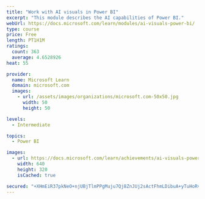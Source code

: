```yaml
---
title: "Work with AI visuals in Power BI"
excerpt: "This module describes the AI capabilities of Power BI."
webUrl: https://docs.microsoft.com/learn/modules/ai-visuals-power-bi/
type: course
price: Free
length: PT1H1M
ratings:
  count: 363
  average: 4.6528926
heat: 55

provider:
  name: Microsoft Learn
  domain: microsoft.com
  images:
    - url: /assets/images/organizations/microsoft.com-50x50.jpg
      width: 50
      height: 50

levels:
  - Intermediate

topics:
  - Power BI

images:
  - url: https://docs.microsoft.com/learn/achievements/ai-visuals-power-bi-social.png
    width: 640
    height: 320
    isCached: true

secured: "+XHmEiR37pkNeO+njUBjTlmPPgMuju7Qj8ZnJUj2sActFhmLDibuA+yTuHoRvii/cAqY9BggaUxG1Jcli3Kfobl1V1rnXaOlivSpKvPRIl41e6VBQzxcuf6NGoKa6+X7tTPYT/PUXxDN+Izvwe7vh4p5UwozmHo7NDcJcPuQ314tCKfGKVd/M+vRwsGXmx5pD2wgpvSvxbDh4hMBqXYjek6CaWiFjsSV5pq5TGlg11bWMMk40+CTRCbc9T/I06gvfJDG3uwtUvl9yB/IvxL4Z5fVAdln+8h/e2aQ+/rjWl6Y0UogMxTpLF3kqyzxZ9UefjAiP3jWenweygEqp2EnU9oSPosoDWH2vQ0TLRAKMFiHvqeCdvgUI1EHiNqnJqiJQU7b1T2aQ3xtLZGmlwEmFJq+vqq0QxdOIok6fxcWLag=;nry2zMZ7LY/WNWkHRPDxog=="
---
```


